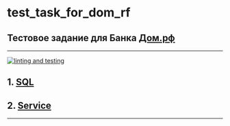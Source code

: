 # test_task_for_dom_rf
## Тестовое задание для Банка [Дом.рф](https://xn--d1aqf.xn--p1ai/)
___________________________________________________
[![linting and testing](https://github.com/kapkaevandrey/test_task_for_dom_rf/actions/workflows/ci.yaml/badge.svg)](https://github.com/kapkaevandrey/test_task_for_dom_rf/actions/workflows/ci.yaml)

## 1. [SQL](sql_part.md)
## 2. [Service](service_part.md)
___________________________________________________